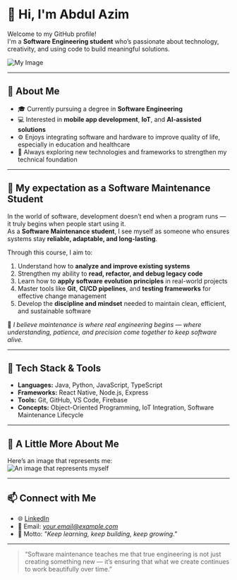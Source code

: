 # 👋 Hi, I'm Abdul Azim

Welcome to my GitHub profile!  
I'm a **Software Engineering student** who’s passionate about technology, creativity, and using code to build meaningful solutions.

![My Image](https://t4.ftcdn.net/jpg/01/96/63/77/240_F_196637738_JddWJszm0zDOWFvldat1rOCEawn7q4rz.jpg)

---

## 🎯 About Me

- 🎓 Currently pursuing a degree in **Software Engineering**
- 💻 Interested in **mobile app development**, **IoT**, and **AI-assisted solutions**
- ⚙️ Enjoys integrating software and hardware to improve quality of life, especially in education and healthcare
- 🌱 Always exploring new technologies and frameworks to strengthen my technical foundation

---

## 🧩 My expectation as a Software Maintenance Student

In the world of software, development doesn’t end when a program runs — it truly begins when people start using it.  
As a **Software Maintenance student**, I see myself as someone who ensures systems stay **reliable, adaptable, and long-lasting**.

Through this course, I aim to:
1. Understand how to **analyze and improve existing systems**
2. Strengthen my ability to **read, refactor, and debug legacy code**
3. Learn how to **apply software evolution principles** in real-world projects  
4. Master tools like **Git**, **CI/CD pipelines**, and **testing frameworks** for effective change management  
5. Develop the **discipline and mindset** needed to maintain clean, efficient, and sustainable software  

💬 *I believe maintenance is where real engineering begins — where understanding, patience, and precision come together to keep software alive.*

---

## 🧰 Tech Stack & Tools

- **Languages:** Java, Python, JavaScript, TypeScript  
- **Frameworks:** React Native, Node.js, Express  
- **Tools:** Git, GitHub, VS Code, Firebase  
- **Concepts:** Object-Oriented Programming, IoT Integration, Software Maintenance Lifecycle  

---

## 📸 A Little More About Me

Here’s an image that represents me:  
![An image that represents myself](./myself_image.png)

---

## 📫 Connect with Me

- 🌐 [LinkedIn](https://www.linkedin.com)  
- 📧 Email: *your.email@example.com*  
- 🧠 Motto: *"Keep learning, keep building, keep growing."*

---

> “Software maintenance teaches me that true engineering is not just creating something new — it’s ensuring that what we create continues to work beautifully over time.”
